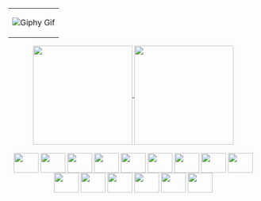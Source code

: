 <div align="center">
<!---
zora004/zora004 is a ✨ special ✨ repository because its `README.md` (this file) appears on your GitHub profile.
You can click the Preview link to take a look at your changes.
--->
<table><tr><td align="center">
  
![Giphy Gif](https://media.giphy.com/media/26tn33aiTi1jkl6H6/giphy.gif)

</td></tr></table>

<div>
  <a href="https://github.com/zora004">
  <img height="200" align="center" src="https://github-readme-stats.vercel.app/api?username=zora004&show_icons=true&theme=transparent&include_all_commits=true" />
  <img height="200" align="center" src="https://github-readme-stats.vercel.app/api/top-langs/?username=zora004&layout=compact&langs_count=16&card_width=320&theme=transparent" />
</div>

<div style="display: inline-block"><br>
    <img align="center" alt="" height="40" width="50" src="https://cdn.jsdelivr.net/gh/devicons/devicon@latest/icons/laravel/laravel-original.svg">
    <img align="center" alt="" height="40" width="50" src="https://cdn.jsdelivr.net/gh/devicons/devicon@latest/icons/html5/html5-original.svg">
    <img align="center" alt="" height="40" width="50" src="https://cdn.jsdelivr.net/gh/devicons/devicon@latest/icons/css3/css3-original.svg">
    <img align="center" alt="" height="40" width="50" src="https://cdn.jsdelivr.net/gh/devicons/devicon@latest/icons/javascript/javascript-original.svg">
   <img align="center" alt="" height="40" width="50" src="https://cdn.jsdelivr.net/gh/devicons/devicon@latest/icons/typescript/typescript-original.svg">
    <img align="center" alt="" height="40" width="50" src="https://cdn.jsdelivr.net/gh/devicons/devicon@latest/icons/jquery/jquery-original.svg">
    <img align="center" alt="" height="40" width="50" src="https://cdn.jsdelivr.net/gh/devicons/devicon@latest/icons/php/php-original.svg">
    <img align="center" alt="" height="40" width="50" src="https://cdn.jsdelivr.net/gh/devicons/devicon@latest/icons/mysql/mysql-original-wordmark.svg">
    <img align="center" alt="" height="40" width="50" src="https://cdn.jsdelivr.net/gh/devicons/devicon@latest/icons/nodejs/nodejs-original-wordmark.svg">
    <img align="center" alt="" height="40" width="50" src="https://cdn.jsdelivr.net/gh/devicons/devicon@latest/icons/graphql/graphql-plain.svg">
    <img align="center" alt="" height="40" width="50" src="https://cdn.jsdelivr.net/gh/devicons/devicon@latest/icons/mongodb/mongodb-original.svg">
    <img align="center" alt="" height="40" width="50" src="https://cdn.jsdelivr.net/gh/devicons/devicon@latest/icons/react/react-original.svg">
    <img align="center" alt="" height="40" width="50" src="https://cdn.jsdelivr.net/gh/devicons/devicon@latest/icons/linux/linux-original.svg">
    <img align="center" alt="" height="40" width="50" src="https://cdn.jsdelivr.net/gh/devicons/devicon@latest/icons/docker/docker-original.svg">
    <img align="center" alt="" height="40" width="50" src="https://cdn.jsdelivr.net/gh/devicons/devicon@latest/icons/amazonwebservices/amazonwebservices-plain-wordmark.svg">
</div>
